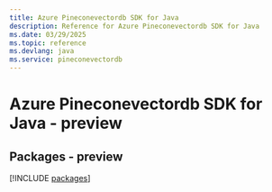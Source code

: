 ```yaml
---
title: Azure Pineconevectordb SDK for Java
description: Reference for Azure Pineconevectordb SDK for Java
ms.date: 03/29/2025
ms.topic: reference
ms.devlang: java
ms.service: pineconevectordb
---
```

# Azure Pineconevectordb SDK for Java - preview
## Packages - preview
[!INCLUDE [packages](pineconevectordb-index.md)]